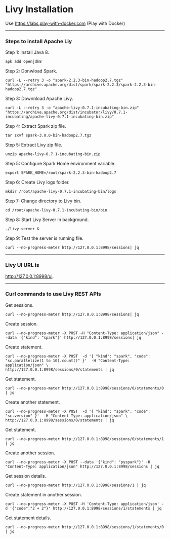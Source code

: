 # Livy Installation

Use https://labs.play-with-docker.com (Play with Docker)

<hr>

### Steps to install Apache Liy

Step 1: Install Java 8.

```shell
apk add openjdk8
```
Step 2: Donwload Spark.
```shell
curl -L --retry 3 -o "spark-2.2.3-bin-hadoop2.7.tgz" "https://archive.apache.org/dist/spark/spark-2.2.3/spark-2.2.3-bin-hadoop2.7.tgz"
```
Step 3: Downnload Apache Livy.
```shell
curl -L --retry 3 -o "apache-livy-0.7.1-incubating-bin.zip" "https://archive.apache.org/dist/incubator/livy/0.7.1-incubating/apache-livy-0.7.1-incubating-bin.zip"
```
Step 4: Extract Spark zip file.
```shell
tar zxvf spark-3.0.0-bin-hadoop2.7.tgz
```
Step 5: Extract Livy zip file.
```shell
unzip apache-livy-0.7.1-incubating-bin.zip
```
Step 5: Configure Spark Home environment variable.
```shell
export SPARK_HOME=/root/spark-2.2.3-bin-hadoop2.7
```
Step 6: Create Livy logs folder.
```shell
mkdir /root/apache-livy-0.7.1-incubating-bin/logs
```
Step 7: Change directory to Livy bin.
```shell
cd /root/apache-livy-0.7.1-incubating-bin/bin
```
Step 8: Start Livy Server in background.
```shell
./livy-server &
```
Step 9: Test the server is running file.
```shell
curl --no-progress-meter http://127.0.0.1:8998/sessions| jq
```
<hr>

### Livy UI URL is

http://127.0.0.1:8998/ui.
<hr>

### Curl commands to use Livy REST APIs

Get sessions.
```shell
curl --no-progress-meter http://127.0.0.1:8998/sessions| jq
```
Create session.
```shell
curl --no-progress-meter -X POST -H "Content-Type: application/json" --data '{"kind": "spark"}' http://127.0.0.1:8998/sessions| jq
```
Create statement.
```shell
curl --no-progress-meter -X POST  -d '{ "kind": "spark", "code": "sc.parallelize(1 to 10).count()" }'  -H "Content-Type: application/json" \
http://127.0.0.1:8998/sessions/0/statements | jq
```
Get statement.
```shell
curl --no-progress-meter http://127.0.0.1:8998/sessions/0/statements/0 | jq
```
Create another statement.
```shell
curl --no-progress-meter -X POST  -d '{ "kind": "spark", "code": "sc.version" }'  -H "Content-Type: application/json" \
http://127.0.0.1:8998/sessions/0/statements | jq
```
Get statement.
```shell
curl --no-progress-meter http://127.0.0.1:8998/sessions/0/statements/1 | jq
```
Create another session.
```shell
curl --no-progress-meter -X POST --data '{"kind": "pyspark"}' -H "Content-Type: application/json" http://127.0.0.1:8998/sessions | jq
```
Get session details.
```shell
curl --no-progress-meter http://127.0.0.1:8998/sessions/1 | jq
```
Create statement in another session.
```shell
curl --no-progress-meter -X POST -H 'Content-Type: application/json' -d '{"code":"2 + 2"}' http://127.0.0.1:8998/sessions/1/statements | jq
```
Get statement details.
```shell
curl --no-progress-meter http://127.0.0.1:8998/sessions/1/statements/0 | jq
```
